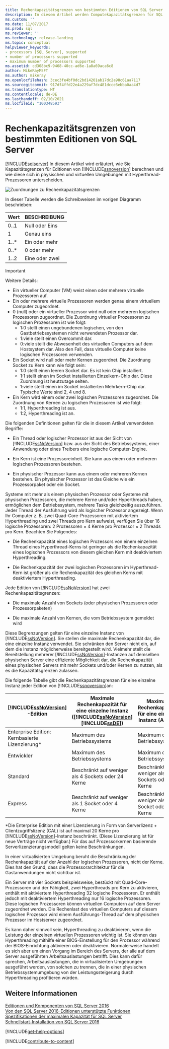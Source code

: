```yaml
---
title: Rechenkapazitätsgrenzen von bestimmten Editionen von SQL Server | Microsoft-Dokumentation
description: In diesem Artikel werden Computekapazitätsgrenzen für SQL Server 2019 behandelt und wie diese sich in physischen und virtuellen Umgebungen mit Hyperthreadprozessoren unterscheiden.
ms.custom: ''
ms.date: 11/07/2017
ms.prod: sql
ms.reviewer: ''
ms.technology: release-landing
ms.topic: conceptual
helpviewer_keywords:
- processors [SQL Server], supported
- number of processors supported
- maximum number of processors supported
ms.assetid: cd308bc9-9468-40cc-ad6e-1a8a69aca6c8
author: MikeRayMSFT
ms.author: mikeray
ms.openlocfilehash: 3cec3fe4bf0dc2bd14201ab17dc2a98c61aa7117
ms.sourcegitcommit: 917df4ffd22e4a229af7dc481dcce3ebba0aa4d7
ms.translationtype: HT
ms.contentlocale: de-DE
ms.lasthandoff: 02/10/2021
ms.locfileid: "100348593"
---
```

# <a name="compute-capacity-limits-by-edition-of-sql-server"></a>Rechenkapazitätsgrenzen von bestimmten Editionen von SQL Server
[!INCLUDE[sqlserver](../includes/applies-to-version/sqlserver.md)]
  In diesem Artikel wird erläutert, wie Sie Kapazitätsgrenzen für Editionen von [!INCLUDE[ssnoversion](../includes/ssnoversion-md.md)] berechnen und wie diese sich in physischen und virtuellen Umgebungen mit Hyperthread-Prozessoren unterscheiden.  
  
 ![Zuordnungen zu Rechenkapazitätsgrenzen](../sql-server/media/compute-capacity-limits.gif "Zuordnungen zu Rechenkapazitätsgrenzen")  
  
 In dieser Tabelle werden die Schreibweisen im vorigen Diagramm beschrieben:  
  
|Wert|BESCHREIBUNG|  
|-----------|-----------------|  
|0..1|Null oder Eins|  
|1|Genau eins|  
|1..\*|Ein oder mehr|  
|0..\*|0 oder mehr|  
|1..2|Eine oder zwei|  
  
> [!IMPORTANT]  
> Weitere Details:  
>   
> - Ein virtueller Computer (VM) weist einen oder mehrere virtuelle Prozessoren auf.  
> - Ein oder mehrere virtuelle Prozessoren werden genau einem virtuellem Computer zugeordnet.  
> - 0 (null) oder ein virtueller Prozessor wird null oder mehreren logischen Prozessoren zugeordnet. Die Zuordnung virtueller Prozessoren zu logischen Prozessoren ist wie folgt: 
>     -   1:0 stellt einen ungebundenen logischen, von den Gastbetriebssystemen nicht verwendeten Prozessor dar.  
>     -   1:viele stellt einen Overcommit dar.  
>     -   0:viele stellt die Abwesenheit des virtuellen Computers auf dem Hostsystem dar. Also den Fall, dass virtuelle Computer keine logischen Prozessoren verwenden.  
> - Ein Socket wird null oder mehr Kernen zugeordnet. Die Zuordnung Socket zu Kern kann wie folgt sein:  
>     -   1:0 stellt einen leeren Socket dar. Es ist kein Chip installiert.  
>     -   1:1 stellt einen im Socket installierten Einzelkern-Chip dar. Diese Zuordnung ist heutzutage selten.  
>     -   1:viele stellt einen im Socket installierten Mehrkern-Chip dar. Typische Werte sind 2, 4 und 8.  
> - Ein Kern wird einem oder zwei logischen Prozessoren zugeordnet. Die Zuordnung von Kernen zu logischen Prozessoren ist wie folgt:  
>     -   1:1, Hyperthreading ist aus.  
>     -   1:2, Hyperthreading ist an.  
  
 Die folgenden Definitionen gelten für die in diesem Artikel verwendeten Begriffe:  
  
-   Ein Thread oder logischer Prozessor ist aus der Sicht von [!INCLUDE[ssNoVersion](../includes/ssnoversion-md.md)] bzw. aus der Sicht des Betriebssystems, einer Anwendung oder eines Treibers eine logische Computer-Engine.  
  
-   Ein Kern ist eine Prozessoreinheit. Sie kann aus einem oder mehreren logischen Prozessoren bestehen.  
  
-   Ein physischer Prozessor kann aus einem oder mehreren Kernen bestehen. Ein physischer Prozessor ist das Gleiche wie ein Prozessorpaket oder ein Socket.  
  
Systeme mit mehr als einem physischen Prozessor oder Systeme mit physischen Prozessoren, die mehrere Kerne und/oder Hyperthreads haben, ermöglichen dem Betriebssystem, mehrere Tasks gleichzeitig auszuführen. Jeder Thread der Ausführung wird als logischer Prozessor angezeigt. Wenn Ihr Computer z. B. zwei Quad-Core-Prozessoren mit aktiviertem Hyperthreading und zwei Threads pro Kern aufweist, verfügen Sie über 16 logische Prozessoren: 2 Prozessoren × 4 Kerne pro Prozessor × 2 Threads pro Kern. Beachten Sie Folgendes:  
  
-   Die Rechenkapazität eines logischen Prozessors von einem einzelnen Thread eines Hyperthread-Kerns ist geringer als die Rechenkapazität eines logischen Prozessors von diesem gleichen Kern mit deaktiviertem Hyperthreading.  
  
-   Die Rechenkapazität der zwei logischen Prozessoren im Hyperthread-Kern ist größer als die Rechenkapazität des gleichen Kerns mit deaktiviertem Hyperthreading.  
  
Jede Edition von [!INCLUDE[ssNoVersion](../includes/ssnoversion-md.md)] hat zwei Rechenkapazitätsgrenzen:  
  
- Die maximale Anzahl von Sockets (oder physischen Prozessoren oder Prozessorpaketen)  
  
- Die maximale Anzahl von Kernen, die vom Betriebssystem gemeldet wird  
  
Diese Begrenzungen gelten für eine einzelne Instanz von [!INCLUDE[ssNoVersion](../includes/ssnoversion-md.md)]. Sie stellen die maximale Rechenkapazität dar, die eine einzelne Instanz verwendet. Sie schränken den Server nicht ein, auf dem die Instanz möglicherweise bereitgestellt wird. Vielmehr stellt die Bereitstellung mehrerer [!INCLUDE[ssNoVersion](../includes/ssnoversion-md.md)]-Instanzen auf demselben physischen Server eine effiziente Möglichkeit dar, die Rechenkapazität eines physischen Servers mit mehr Sockets und/oder Kernen zu nutzen, als es die Kapazitätsgrenzen zulassen.  
  
Die folgende Tabelle gibt die Rechenkapazitätsgrenzen für eine einzelne Instanz jeder Edition von [!INCLUDE[ssnoversion](../includes/ssnoversion-md.md)]an:  
  
|[!INCLUDE[ssNoVersion](../includes/ssnoversion-md.md)] -Edition|Maximale Rechenkapazität für eine einzelne Instanz ([!INCLUDE[ssNoVersion](../includes/ssnoversion-md.md)][!INCLUDE[ssDE](../includes/ssde-md.md)])|Maximale Rechenkapazität für eine einzelne Instanz (AS, RS)|  
|---------------------------------------|--------------------------------------------------------------------------------------------------------|-------------------------------------------------------------------|  
|Enterprise Edition: Kernbasierte Lizenzierung\*|Maximum des Betriebssystems|Maximum des Betriebssystems|  
|Entwickler|Maximum des Betriebssystems|Maximum des Betriebssystems|  
|Standard|Beschränkt auf weniger als 4 Sockets oder 24 Kerne|Beschränkt auf weniger als 4 Sockets oder 24 Kerne|  
|Express|Beschränkt auf weniger als 1 Socket oder 4 Kerne|Beschränkt auf weniger als 1 Socket oder 4 Kerne|  

\*Die Enterprise Edition mit einer Lizenzierung in Form von Serverlizenz + Clientzugriffslizenz (CAL) ist auf maximal 20 Kerne pro [!INCLUDE[ssNoVersion](../includes/ssnoversion-md.md)]-Instanz beschränkt. (Diese Lizenzierung ist für neue Verträge nicht verfügbar.) Für das auf Prozessorkernen basierende Serverlizenzierungsmodell gelten keine Beschränkungen.  
  
In einer virtualisierten Umgebung beruht die Beschränkung der Rechenkapazität auf der Anzahl der logischen Prozessoren, nicht der Kerne. Dies hat den Grund, dass die Prozessorarchitektur für die Gastanwendungen nicht sichtbar ist. 

Ein Server mit vier Sockets beispielsweise, bestückt mit Quad-Core-Prozessoren und der Fähigkeit, zwei Hyperthreads pro Kern zu aktivieren, enthält mit aktiviertem Hyperthreading 32 logische Prozessoren. Er enthält jedoch mit deaktiviertem Hyperthreading nur 16 logische Prozessoren. Diese logischen Prozessoren können virtuellen Computern auf dem Server zugeordnet werden. Die Rechenlast des virtuellen Computers auf diesem logischen Prozessor wird einem Ausführungs-Thread auf dem physischen Prozessor im Hostserver zugeordnet.  
  
Es kann daher sinnvoll sein, Hyperthreading zu deaktivieren, wenn die Leistung der einzelnen virtuellen Prozessoren wichtig ist. Sie können das Hyperthreading mithilfe einer BIOS-Einstellung für den Prozessor während der BIOS-Einrichtung aktivieren oder deaktivieren. Normalerweise handelt es sich aber um einen Vorgang im Bereich des Servers, der alle auf dem Server ausgeführten Arbeitsauslastungen betrifft. Dies kann dafür sprechen, Arbeitsauslastungen, die in virtualisierten Umgebungen ausgeführt werden, von solchen zu trennen, die in einer physischen Betriebssystemumgebung von der Leistungssteigerung durch Hyperthreading profitieren würden.  
  
## <a name="see-also"></a>Weitere Informationen  
 [Editionen und Komponenten von SQL Server 2016](../sql-server/editions-and-components-of-sql-server-2016.md)   
 [Von den SQL Server 2016-Editionen unterstützte Funktionen](~/sql-server/editions-and-supported-features-for-sql-server-2016.md)   
 [Spezifikationen der maximalen Kapazität für SQL Server](../sql-server/maximum-capacity-specifications-for-sql-server.md)   
 [Schnellstart-Installation von SQL Server 2016](../database-engine/install-windows/install-sql-server.md)  

[!INCLUDE[get-help-options](../includes/paragraph-content/get-help-options.md)]

[!INCLUDE[contribute-to-content](../includes/paragraph-content/contribute-to-content.md)]